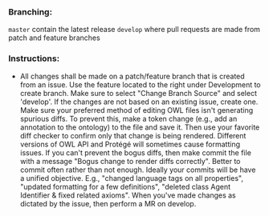 ### Branching:
`master` contain the latest release
`develop` where pull requests are made from patch and feature branches

### Instructions:

- All changes shall be made on a patch/feature branch that is created from an issue. Use the feature located to the right under Development to create branch. Make sure to select "Change Branch Source" and select 'develop'.
If the changes are not based on an existing issue, create one.
Make sure your preferred method of editing OWL files isn't generating spurious diffs. To prevent this, make a token change (e.g., add an annotation to the ontology) to the file and save it.
Then use your favorite diff checker to confirm only that change is being rendered. Different versions of OWL API and Protégé will sometimes cause formatting issues.
If you can't prevent the bogus diffs, then make commit the file with a message "Bogus change to render diffs correctly".
Better to commit often rather than not enough. Ideally your commits will be have a unified objective. E.g., "changed language tags on all properties", "updated formatting for a few definitions", "deleted class Agent Identifier & fixed related axioms".
When you've made changes as dictated by the issue, then perform a MR on develop.
